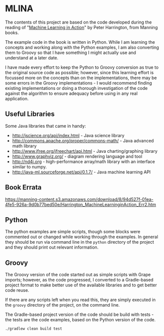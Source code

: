 # MLINA 

The contents of this project are based on the code developed during the reading of 
"[Machine Learning in Action](https://www.manning.com/books/machine-learning-in-action)" by Peter Harrington, from Manning books.

The example code in the book is written in Python. While I am learning the concepts and working along with the Python examples, I am also converting them to 
Groovy so that I have something I might actually use and understand at a later date.

I have made every effort to keep the Python to Groovy conversion as true to the original source code
as possible; however, since this learning effort is focussed more on the concepts than on the implementations, 
there may be some errors in the Groovy implementations - I would recommend finding existing implementations
or doing a thorough investigation of the code against the algorithm to ensure adequacy before using in
any real application.

## Useful Libraries

Some Java libraries that came in handy:

* http://jscience.org/api/index.html - Java science library
* http://commons.apache.org/proper/commons-math/ - Java advanced math library
* http://www.jfree.org/jfreechart/api.html - Java charting/graphing library
* http://www.graphviz.org/ - diagram rendering language and tool
* http://nd4j.org - high-performance array/math library with an interface similar to numpy.
* http://java-ml.sourceforge.net/api/0.1.7/ - Java machine learning API

## Book Errata

https://manning-content.s3.amazonaws.com/download/8/94d527f-01ea-4fe5-926a-9d0b77bed50e/Harrington_MachineLearninginAction_Err2.htm

## Python

The python examples are simple scripts, though some blocks were commented out or changed while working through the examples. In general they should be run via command line
in the `python` directory of the project and they should print out relevant information.

## Groovy

The Groovy version of the code started out as simple scripts with Grape imports; however, as the code progressed, I converted to a Gradle-based project format to make better use 
of the available libraries and to get better code reuse.
 
If there are any scripts left when you read this, they are simply executed in the `groovy` directory of the project, on the command line.

The Gradle-based project version of the code should be build with tests - the tests are the code examples, based on the Python version of the code.

    ./gradlew clean build test
    

